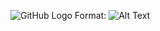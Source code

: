 
![GitHub Logo](http://www.commitstrip.com/wp-content/uploads/2015/02/Strip-CSS-respect-650-final.jpg)
Format: ![Alt Text](url)
